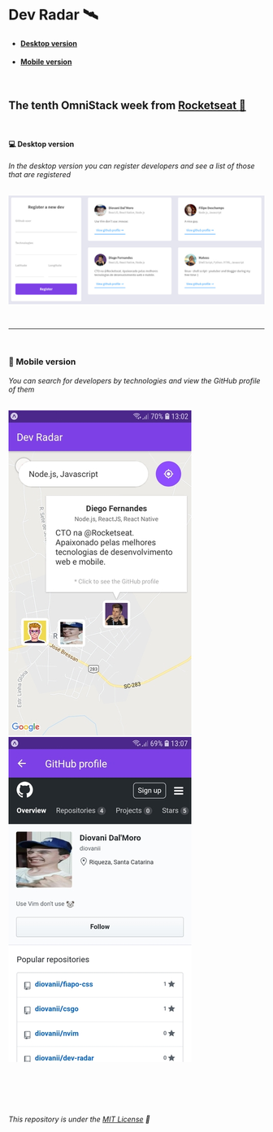 # Dev Radar :artificial_satellite:

* #### [Desktop version](#desktop-version)
* #### [Mobile version](#mobile-version)

<br>

## The tenth OmniStack week from **[Rocketseat :rocket:](https://rocketseat.com.br)**

<br>

#### :computer: Desktop version

###### In the desktop version you can register developers and see a list of those that are registered

![Desktop preview](./previews/desktop.jpg)

<br>

---

<br>

### :iphone: Mobile version

###### You can search for developers by technologies and view the GitHub profile of them

![Mobile preview (main)](./previews/mobile-main.jpg)
![Mobile preview (profile)](./previews/mobile-profile.jpg)

<br>
<br>
<br>
<br>

###### This repository is under the [MIT License](https://www.opensource.org/licenses/MIT) :page_with_curl:

